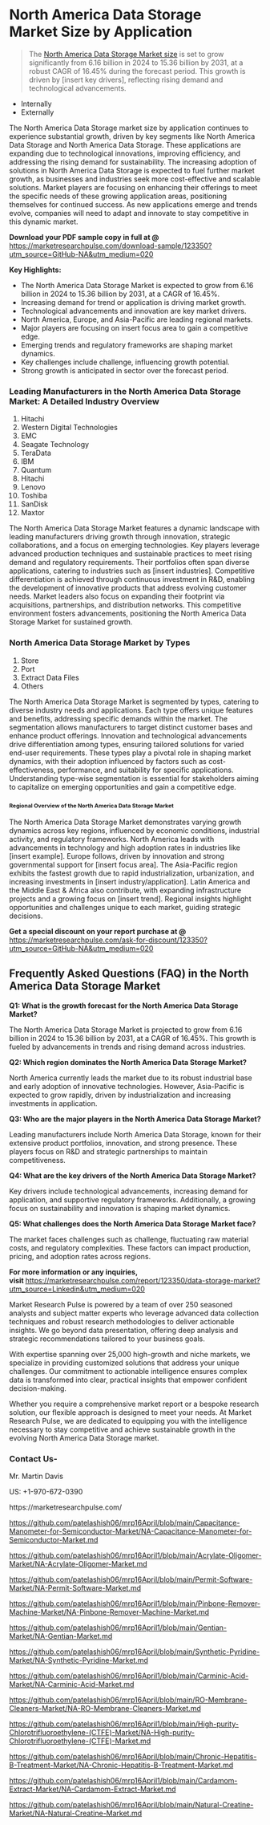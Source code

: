 <h1>North America Data Storage Market&nbsp;Size by Application</h1><blockquote><p>The <a href="https://marketresearchpulse.com/download-sample/123350?utm_source=GitHub-NA&amp;utm_medium=020">North America Data Storage Market size</a> is set to grow significantly from 6.16 billion in 2024 to 15.36 billion by 2031, at a robust CAGR of 16.45% during the forecast period. This growth is driven by [insert key drivers], reflecting rising demand and technological advancements.</p></blockquote><ul><li>Internally<li> Externally</li></ul><p>The North America Data Storage market size by application continues to experience substantial growth, driven by key segments like North America Data Storage and North America Data Storage. These applications are expanding due to technological innovations, improving efficiency, and addressing the rising demand for sustainability. The increasing adoption of solutions in North America Data Storage is expected to fuel further market growth, as businesses and industries seek more cost-effective and scalable solutions. Market players are focusing on enhancing their offerings to meet the specific needs of these growing application areas, positioning themselves for continued success. As new applications emerge and trends evolve, companies will need to adapt and innovate to stay competitive in this dynamic market.</p><p><strong>Download your PDF sample copy in full at @ </strong><a href="https://marketresearchpulse.com/download-sample/123350?utm_source=GitHub-NA&amp;utm_medium=020">https://marketresearchpulse.com/download-sample/123350?utm_source=GitHub-NA&amp;utm_medium=020</a></p><p><strong>Key Highlights: </strong></p><ul><li>The North America Data Storage Market is expected to grow from 6.16 billion in 2024 to 15.36 billion by 2031, at a CAGR of 16.45%.</li><li>Increasing demand for trend or application is driving market growth.</li><li>Technological advancements and innovation are key market drivers.</li><li>North America, Europe, and Asia-Pacific are leading regional markets.</li><li>Major players are focusing on insert focus area to gain a competitive edge.</li><li>Emerging trends and regulatory frameworks are shaping market dynamics.</li><li>Key challenges include challenge, influencing growth potential.</li><li>Strong growth is anticipated in sector over the forecast period.</li></ul><h3>Leading Manufacturers in the North America Data Storage Market: A Detailed Industry Overview</h3><ol><li>Hitachi</li><li>Western Digital Technologies</li><li>EMC</li><li>Seagate Technology</li><li>TeraData</li><li>IBM</li><li>Quantum</li><li>Hitachi</li><li>Lenovo</li><li>Toshiba</li><li>SanDisk</li><li>Maxtor</li></ol><div class="flex max-w-full flex-col flex-grow"><div class="min-h-8 text-message flex w-full flex-col items-end gap-2 whitespace-normal break-words [.text-message+&amp;]:mt-5" dir="auto" data-message-author-role="assistant" data-message-id="fd8432e4-4910-450d-b182-61b7bfb0a01f" data-message-model-slug="gpt-4o"><div class="flex w-full flex-col gap-1 empty:hidden first:pt-[3px]"><div class="markdown prose w-full break-words dark:prose-invert light"><p>The North America Data Storage Market features a dynamic landscape with leading manufacturers driving growth through innovation, strategic collaborations, and a focus on emerging technologies. Key players leverage advanced production techniques and sustainable practices to meet rising demand and regulatory requirements. Their portfolios often span diverse applications, catering to industries such as [insert industries]. Competitive differentiation is achieved through continuous investment in R&amp;D, enabling the development of innovative products that address evolving customer needs. Market leaders also focus on expanding their footprint via acquisitions, partnerships, and distribution networks. This competitive environment fosters advancements, positioning the North America Data Storage Market for sustained growth.</p></div></div></div></div><h3>North America Data Storage Market by Types</h3><ol><li>Store<li> Port<li> Extract Data Files<li> Others</li></ol><div class="flex max-w-full flex-col flex-grow"><div class="min-h-8 text-message flex w-full flex-col items-end gap-2 whitespace-normal break-words [.text-message+&amp;]:mt-5" dir="auto" data-message-author-role="assistant" data-message-id="084470be-0bb7-4664-bddf-5156b4f41249" data-message-model-slug="gpt-4o-mini"><div class="flex w-full flex-col gap-1 empty:hidden first:pt-[3px]"><div class="markdown prose w-full break-words dark:prose-invert light"><p>The North America Data Storage Market is segmented by types, catering to diverse industry needs and applications. Each type offers unique features and benefits, addressing specific demands within the market. The segmentation allows manufacturers to target distinct customer bases and enhance product offerings. Innovation and technological advancements drive differentiation among types, ensuring tailored solutions for varied end-user requirements. These types play a pivotal role in shaping market dynamics, with their adoption influenced by factors such as cost-effectiveness, performance, and suitability for specific applications. Understanding type-wise segmentation is essential for stakeholders aiming to capitalize on emerging opportunities and gain a competitive edge.</p></div></div></div></div><h3><span style="font-size: 11px;">Regional Overview of the North America Data Storage Market</span></h3><div class="flex max-w-full flex-col flex-grow"><div class="min-h-8 text-message flex w-full flex-col items-end gap-2 whitespace-normal break-words [.text-message+&amp;]:mt-5" dir="auto" data-message-author-role="assistant" data-message-id="e9038762-ce64-4e30-91c9-9bd413514231" data-message-model-slug="gpt-4o-mini"><div class="flex w-full flex-col gap-1 empty:hidden first:pt-[3px]"><div class="markdown prose w-full break-words dark:prose-invert light"><p>The North America Data Storage Market demonstrates varying growth dynamics across key regions, influenced by economic conditions, industrial activity, and regulatory frameworks. North America leads with advancements in technology and high adoption rates in industries like [insert example]. Europe follows, driven by innovation and strong governmental support for [insert focus area]. The Asia-Pacific region exhibits the fastest growth due to rapid industrialization, urbanization, and increasing investments in [insert industry/application]. Latin America and the Middle East &amp; Africa also contribute, with expanding infrastructure projects and a growing focus on [insert trend]. Regional insights highlight opportunities and challenges unique to each market, guiding strategic decisions.</p></div></div></div></div><p><strong>Get a special discount on your report purchase at @ </strong><a href="https://marketresearchpulse.com/ask-for-discount/123350?utm_source=GitHub-NA&amp;utm_medium=020">https://marketresearchpulse.com/ask-for-discount/123350?utm_source=GitHub-NA&amp;utm_medium=020</a></p><h2>Frequently Asked Questions (FAQ) in the North America Data Storage Market</h2><p><strong>Q1: What is the growth forecast for the North America Data Storage Market?</strong></p><p>The North America Data Storage Market is projected to grow from 6.16 billion in 2024 to 15.36 billion by 2031, at a CAGR of 16.45%. This growth is fueled by advancements in trends and rising demand across industries.</p><p><strong>Q2: Which region dominates the North America Data Storage Market?</strong></p><p>North America currently leads the market due to its robust industrial base and early adoption of innovative technologies. However, Asia-Pacific is expected to grow rapidly, driven by industrialization and increasing investments in application.</p><p><strong>Q3: Who are the major players in the North America Data Storage Market?</strong></p><p>Leading manufacturers include North America Data Storage, known for their extensive product portfolios, innovation, and strong presence. These players focus on R&amp;D and strategic partnerships to maintain competitiveness.</p><p><strong>Q4: What are the key drivers of the North America Data Storage Market?</strong></p><p>Key drivers include technological advancements, increasing demand for application, and supportive regulatory frameworks. Additionally, a growing focus on sustainability and innovation is shaping market dynamics.</p><p><strong>Q5: What challenges does the North America Data Storage Market face?</strong></p><p>The market faces challenges such as challenge, fluctuating raw material costs, and regulatory complexities. These factors can impact production, pricing, and adoption rates across regions.</p><p><strong>For more information or any inquiries, visit&nbsp;</strong><a href="https://marketresearchpulse.com/report/123350/data-storage-market?utm_source=Linkedin&utm_medium=020">https://marketresearchpulse.com/report/123350/data-storage-market?utm_source=Linkedin&utm_medium=020</a></p><p>Market Research Pulse is powered by a team of over 250 seasoned analysts and subject matter experts who leverage advanced data collection techniques and robust research methodologies to deliver actionable insights. We go beyond data presentation, offering deep analysis and strategic recommendations tailored to your business goals.</p><p>With expertise spanning over 25,000 high-growth and niche markets, we specialize in providing customized solutions that address your unique challenges. Our commitment to actionable intelligence ensures complex data is transformed into clear, practical insights that empower confident decision-making.</p><p>Whether you require a comprehensive market report or a bespoke research solution, our flexible approach is designed to meet your needs. At Market Research Pulse, we are dedicated to equipping you with the intelligence necessary to stay competitive and achieve sustainable growth in the evolving North America Data Storage market.</p><h3><strong>Contact Us-</strong></h3><p>Mr. Martin Davis</p><p>US: +1-970-672-0390</p><p>https://marketresearchpulse.com/</p><p><a href="https://github.com/patelashish06/mrp16April/blob/main/Capacitance-Manometer-for-Semiconductor-Market/NA-Capacitance-Manometer-for-Semiconductor-Market.md">https://github.com/patelashish06/mrp16April/blob/main/Capacitance-Manometer-for-Semiconductor-Market/NA-Capacitance-Manometer-for-Semiconductor-Market.md</a></p><p><a href="https://github.com/patelashish06/mrp16April1/blob/main/Acrylate-Oligomer-Market/NA-Acrylate-Oligomer-Market.md">https://github.com/patelashish06/mrp16April1/blob/main/Acrylate-Oligomer-Market/NA-Acrylate-Oligomer-Market.md</a></p><p><a href="https://github.com/patelashish06/mrp16April/blob/main/Permit-Software-Market/NA-Permit-Software-Market.md">https://github.com/patelashish06/mrp16April/blob/main/Permit-Software-Market/NA-Permit-Software-Market.md</a></p><p><a href="https://github.com/patelashish06/mrp16April1/blob/main/Pinbone-Remover-Machine-Market/NA-Pinbone-Remover-Machine-Market.md">https://github.com/patelashish06/mrp16April1/blob/main/Pinbone-Remover-Machine-Market/NA-Pinbone-Remover-Machine-Market.md</a></p><p><a href="https://github.com/patelashish06/mrp16April1/blob/main/Gentian-Market/NA-Gentian-Market.md">https://github.com/patelashish06/mrp16April1/blob/main/Gentian-Market/NA-Gentian-Market.md</a></p><p><a href="https://github.com/patelashish06/mrp16April/blob/main/Synthetic-Pyridine-Market/NA-Synthetic-Pyridine-Market.md">https://github.com/patelashish06/mrp16April/blob/main/Synthetic-Pyridine-Market/NA-Synthetic-Pyridine-Market.md</a></p><p><a href="https://github.com/patelashish06/mrp16April1/blob/main/Carminic-Acid-Market/NA-Carminic-Acid-Market.md">https://github.com/patelashish06/mrp16April1/blob/main/Carminic-Acid-Market/NA-Carminic-Acid-Market.md</a></p><p><a href="https://github.com/patelashish06/mrp16April/blob/main/RO-Membrane-Cleaners-Market/NA-RO-Membrane-Cleaners-Market.md">https://github.com/patelashish06/mrp16April/blob/main/RO-Membrane-Cleaners-Market/NA-RO-Membrane-Cleaners-Market.md</a></p><p><a href="https://github.com/patelashish06/mrp16April1/blob/main/High-purity-Chlorotrifluoroethylene-(CTFE)-Market/NA-High-purity-Chlorotrifluoroethylene-(CTFE)-Market.md">https://github.com/patelashish06/mrp16April1/blob/main/High-purity-Chlorotrifluoroethylene-(CTFE)-Market/NA-High-purity-Chlorotrifluoroethylene-(CTFE)-Market.md</a></p><p><a href="https://github.com/patelashish06/mrp16April/blob/main/Chronic-Hepatitis-B-Treatment-Market/NA-Chronic-Hepatitis-B-Treatment-Market.md">https://github.com/patelashish06/mrp16April/blob/main/Chronic-Hepatitis-B-Treatment-Market/NA-Chronic-Hepatitis-B-Treatment-Market.md</a></p><p><a href="https://github.com/patelashish06/mrp16April1/blob/main/Cardamom-Extract-Market/NA-Cardamom-Extract-Market.md">https://github.com/patelashish06/mrp16April1/blob/main/Cardamom-Extract-Market/NA-Cardamom-Extract-Market.md</a></p><p><a href="https://github.com/patelashish06/mrp16April/blob/main/Natural-Creatine-Market/NA-Natural-Creatine-Market.md">https://github.com/patelashish06/mrp16April/blob/main/Natural-Creatine-Market/NA-Natural-Creatine-Market.md</a></p>